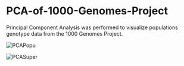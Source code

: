 # PCA-of-1000-Genomes-Project
Principal Component Analysis was performed to visualize populations genotype data from the 1000 Genomes Project.

![PCAPopu](https://github.com/maitree-patel/PCA-of-1000-Genomes-Project/assets/134908239/3709994b-d105-40c8-a939-91fb2723cded)

![PCASuper](https://github.com/maitree-patel/PCA-of-1000-Genomes-Project/assets/134908239/7124a054-343b-423a-9e46-80e8a75baafd)

